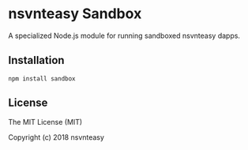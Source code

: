 # nsvnteasy Sandbox

A specialized Node.js module for running sandboxed nsvnteasy dapps.

## Installation

```
npm install sandbox
```

## License

The MIT License (MIT)  

Copyright (c) 2018 nsvnteasy  
